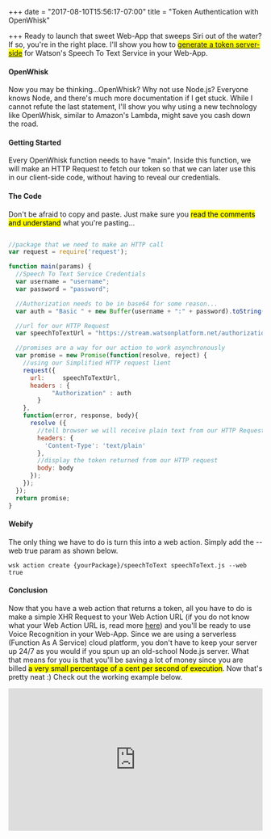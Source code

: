 +++
date = "2017-08-10T15:56:17-07:00"
title = "Token Authentication with OpenWhisk"

+++
Ready to launch that sweet Web-App that sweeps Siri out of the water? If so,
you're in the right place. I'll show you how to <mark>
<a href="https://www.ibm.com/watson/developercloud/doc/common/getting-started-tokens.html">generate a token
server-side</a></mark> for Watson's Speech
To Text Service in your Web-App.

<b><h4 id="setup">OpenWhisk</h4></b>
Now you may be thinking...OpenWhisk? Why
not use Node.js? Everyone knows Node, and there's much more documentation
if I get stuck. While I cannot refute the last statement, I'll show you why
using a new technology like OpenWhisk, similar to Amazon's Lambda, might save
you cash down the road.

<b><h4 id="setup">Getting Started</h4></b>
Every OpenWhisk function needs to have "main". Inside this function, we will
make an HTTP Request to fetch our token so that we can later use this in our
client-side code, without having to reveal our credentials.

<b><h4 id="setup">The Code</h4></b>
Don't be afraid to copy and paste. Just make sure you <mark>read the comments and
understand</mark> what you're
pasting...

```javascript

//package that we need to make an HTTP call
var request = require('request');

function main(params) {
  //Speech To Text Service Credentials
  var username = "username";
  var password = "password";

  //Authorization needs to be in base64 for some reason...
  var auth = "Basic " + new Buffer(username + ":" + password).toString("base64");

  //url for our HTTP Request
  var speechToTextUrl = "https://stream.watsonplatform.net/authorization/api/v1/token?url=https://stream.watsonplatform.net/speech-to-text/api";

  //promises are a way for our action to work asynchronously
  var promise = new Promise(function(resolve, reject) {
    //using our Simplified HTTP request lient
    request({
      url:     speechToTextUrl,
      headers : {
            "Authorization" : auth
        }
    },
    function(error, response, body){
      resolve ({
        //tell browser we will receive plain text from our HTTP Request
        headers: {
          'Content-Type': 'text/plain'
        },
        //display the token returned from our HTTP request
        body: body
      });
    });
  });
  return promise;
}

```

<b><h4 id="setup">Webify</h4></b>
The only thing we have to do is turn this into a web action. Simply
add the --web true param as shown below.
```
wsk action create {yourPackage}/speechToText speechToText.js --web true
```

<b><h4 id="setup">Conclusion</h4></b>
Now that you have a web action that returns a token, all you have to do
is make a simple XHR Request to your Web Action URL (if you do not know
what your Web Action URL is, read more <a href="https://console.bluemix.net/docs/openwhisk/openwhisk_webactions.html#openwhisk_webactions">here</a>) and you'll be ready to use Voice Recognition
in your Web-App. Since we are using a serverless (Function As A Service) cloud platform, you don't have to keep your server up 24/7 as
you would if you spun up an old-school Node.js server. What that means for you is that
you'll be saving a lot of money since you are billed <mark>a very small
percentage of a cent per second of execution</mark>. Now that's pretty neat :) Check out
the working example below.  

<!-- <iframe src="https://giphy.com/embed/UJTYB5YX2X6z6" width="480" height="392" frameBorder="0" class="giphy-embed" allowFullScreen></iframe><p><a href="https://giphy.com/gifs/UJTYB5YX2X6z6">via GIPHY</a></p> -->

<!-- <div style="width:100%;height:0;padding-bottom:63%;position:relative;"><iframe src="https://giphy.com/embed/N4pwD87JaIV7a" width="100%" height="100%" style="position:absolute" frameBorder="0" class="giphy-embed" allowFullScreen></iframe></div><p><a href="https://giphy.com/gifs/N4pwD87JaIV7a">via GIPHY</a></p> -->

<div style="width:100%;height:0;padding-bottom:56%;position:relative;"><iframe
 src="https://giphy.com/embed/UJTYB5YX2X6z6" width="100%" height="100%"
  style="position:absolute" frameBorder="0" class="giphy-embed"
   allowFullScreen></iframe></div><p>
